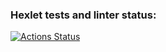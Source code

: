 ### Hexlet tests and linter status:
[![Actions Status](https://github.com/ikki-li/frontend-project-11/workflows/hexlet-check/badge.svg)](https://github.com/ikki-li/frontend-project-11/actions)